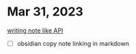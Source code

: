 # Mar 31, 2023

[writing note like API](writing%20note%20like%20API.md)

- [ ] obsidian copy note linking in markdown